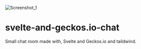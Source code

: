 ![Screenshot_1](https://user-images.githubusercontent.com/29004070/171503274-457b38b6-8dc8-4bd1-aea4-66ca5f8cb53f.png)
# svelte-and-geckos.io-chat
Small chat room made with, Svelte and Geckos.io and taildwind.
